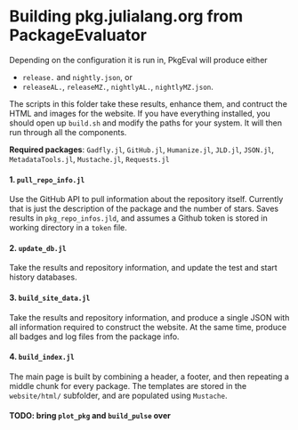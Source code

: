 # Building pkg.julialang.org from PackageEvaluator

Depending on the configuration it is run in, PkgEval will produce either

* `release.` and `nightly.json`, or
* `releaseAL.`, `releaseMZ.`, `nightlyAL.`, `nightlyMZ.json`.

The scripts in this folder take these results, enhance them, and contruct
the HTML and images for the website. If you have everything installed,
you should open up `build.sh` and modify the paths for your system. It
will then run through all the components.

**Required packages**:
`Gadfly.jl`,
`GitHub.jl`,
`Humanize.jl`,
`JLD.jl`, 
`JSON.jl`,
`MetadataTools.jl`,
`Mustache.jl`,
`Requests.jl`

#### 1. `pull_repo_info.jl`

Use the GitHub API to pull information about the repository itself.
Currently that is just the description of the package and the number
of stars. Saves results in `pkg_repo_infos.jld`, and assumes a Github
token is stored in working directory in a `token` file.

#### 2. `update_db.jl`

Take the results and repository information, and update the test and
start history databases.

#### 3. `build_site_data.jl`

Take the results and repository information, and produce a single
JSON with all information required to construct the website. At the
same time, produce all badges and log files from the package info.

#### 4. `build_index.jl`

The main page is built by combining a header, a footer, and then
repeating a middle chunk for every package. The templates are stored
in the `website/html/` subfolder, and are populated using `Mustache`.

#### TODO: bring `plot_pkg` and `build_pulse` over